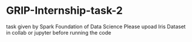 # GRIP-Internship-task-2
task given by Spark Foundation of Data Science
Please upoad Iris Dataset in collab or jupyter before running the code
